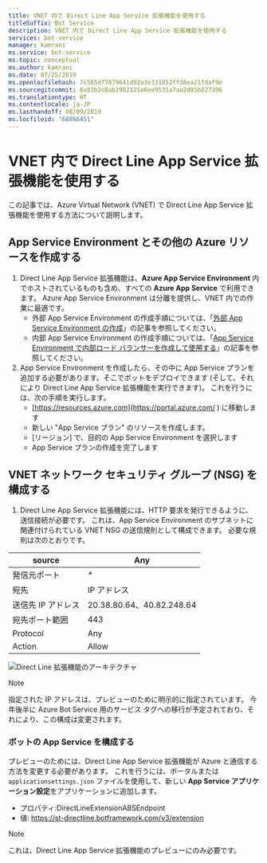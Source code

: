 ```yaml
---
title: VNET 内で Direct Line App Service 拡張機能を使用する
titleSuffix: Bot Service
description: VNET 内で Direct Line App Service 拡張機能を使用する
services: bot-service
manager: kamrani
ms.service: bot-service
ms.topic: conceptual
ms.author: kamrani
ms.date: 07/25/2019
ms.openlocfilehash: 7c565d77879641d92a3e331852ff38ea21fdaf9e
ms.sourcegitcommit: 6a83b2c8ab2902121e8ee9531a7aa2d85b827396
ms.translationtype: HT
ms.contentlocale: ja-JP
ms.lasthandoff: 08/09/2019
ms.locfileid: "68866451"
---
```

# <a name="use-direct-line-app-service-extension-within-a-vnet"></a>VNET 内で Direct Line App Service 拡張機能を使用する

この記事では、Azure Virtual Network (VNET) で Direct Line App Service 拡張機能を使用する方法について説明します。

## <a name="create-an-app-service-environment-and-other-azure-resources"></a>App Service Environment とその他の Azure リソースを作成する

1. Direct Line App Service 拡張機能は、**Azure App Service Environment** 内でホストされているものも含め、すべての **Azure App Service** で利用できます。 Azure App Service Environment は分離を提供し、VNET 内での作業に最適です。
    - 外部 App Service Environment の作成手順については、「[外部 App Service Environment の作成](https://docs.microsoft.com/en-us/azure/app-service/environment/create-external-ase)」の記事を参照してください。
    - 内部 App Service Environment の作成手順については、「[App Service Environment で内部ロード バランサーを作成して使用する](https://docs.microsoft.com/en-us/azure/app-service/environment/create-ilb-ase)」の記事を参照してください。
1. App Service Environment を作成したら、その中に App Service プランを追加する必要があります。そこでボットをデプロイできます (そして、それにより Direct Line App Service 拡張機能を実行できます)。 これを行うには、次の手順を実行します。
    - [https://resources.azure.com](https://portal.azure.com/ ) に移動します
    - 新しい "App Service プラン" のリソースを作成します。
    - [リージョン] で、目的の App Service Environment を選択します
    - App Service プランの作成を完了します

## <a name="configure-the-vnet-network-security-groups-nsg"></a>VNET ネットワーク セキュリティ グループ (NSG) を構成する

1. Direct Line App Service 拡張機能には、HTTP 要求を発行できるように、送信接続が必要です。 これは、App Service Environment のサブネットに関連付けられている VNET NSG の送信規則として構成できます。 必要な規則は次のとおりです。

|source|Any|
|---|---|
|発信元ポート|*|
|宛先|IP アドレス|
|送信先 IP アドレス|20.38.80.64、40.82.248.64|
|宛先ポート範囲|443|
|Protocol|Any|
|Action|Allow|


![Direct Line 拡張機能のアーキテクチャ](./media/channels/direct-line-extension-vnet.png)

>[!NOTE]
> 指定された IP アドレスは、プレビューのために明示的に指定されています。 今年後半に Azure Bot Service 用のサービス タグへの移行が予定されており、それにより、この構成は変更されます。

### <a name="configure-your-bots-app-service"></a>ボットの App Service を構成する

プレビューのためには、Direct Line App Service 拡張機能が Azure と通信する方法を変更する必要があります。 これを行うには、ポータルまたは `applicationsettings.json` ファイルを使用して、新しい **App Service アプリケーション設定**をアプリケーションに追加します。

- プロパティ:DirectLineExtensionABSEndpoint
- 値: https://st-directline.botframework.com/v3/extension

>[!NOTE]
> これは、Direct Line App Service 拡張機能のプレビューにのみ必要です。
